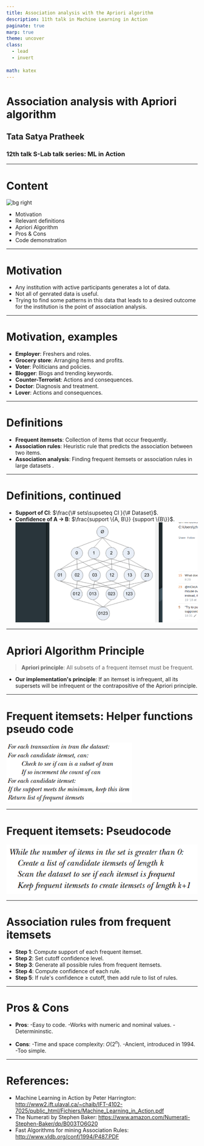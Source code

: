 ```yaml
---
title: Association analysis with the Apriori algorithm
description: 11th talk in Machine Learning in Action
paginate: true
marp: true
theme: uncover
class:
  - lead
  - invert

math: katex
---
```


# Association analysis with Apriori algorithm
## Tata Satya Pratheek
### 12th talk S-Lab talk series: ML in Action
---

# Content
![bg right](https://as2.ftcdn.net/v2/jpg/03/30/92/59/1000_F_330925912_SxWxd2SkXW1ycs71usi3r5hFklOevIyD.jpg)
- Motivation
- Relevant definitions
- Apriori Algorithm
- Pros & Cons
- Code demonstration
---

# Motivation
- Any institution with active participants generates a lot of data. 
- Not all of genrated data is useful. 
- Trying to find some patterns in this data that leads to a desired outcome for the institution is the point of association analysis. 

---
# Motivation, examples 

- **Employer**: Freshers and roles.
- **Grocery store**: Arranging items and profits.
- **Voter**: Politicians and policies.
- **Blogger**: Blogs and trending keywords.
- **Counter-Terrorist**: Actions and  consequences.
- **Doctor**: Diagnosis and treatment.
- **Lover**: Actions and consequences.
---

# Definitions
- **Frequent itemsets**: Collection of items that occur frequently.
- **Association rules**: Heuristic rule that predicts the association between two items.
- **Association analysis**: Finding frequent itemsets or association rules in large datasets .
---

# Definitions, continued
- **Support of CI**: $\frac{\# sets\supseteq CI }{\# Dataset}$.
- **Confidence of A -> B**: $\frac{support \{A, B\}} {support \{B\}}$.
![bg right 175%](./pictures/set.png)
---

# Apriori Algorithm Principle
>**Apriori principle**: All subsets of a frequent itemset must be frequent.

- **Our implementation's principle**:  If an itemset is infrequent, all its supersets will be infrequent or the contrapositive of the Apriori principle.
---

# Frequent itemsets: Helper functions pseudo code
![bg right 100%](./pictures/helper.png)

---
# Frequent itemsets: Pseudocode 

![bg right 100%](./pictures/algo.png)

---

# Association rules from frequent itemsets
- **Step 1**: Compute support of each frequent itemset.
- **Step 2**: Set cutoff confidence level.
- **Step 3**: Generate all possible rules from frequent itemsets.
- **Step 4**: Compute confidence of each rule.
- **Step 5**: If rule's confidence $\geq$ cutoff, then add rule to list of rules.
---

# Pros & Cons
- **Pros**: 
 -Easy to code.
 -Works with numeric and nominal values.
 -Determininstic.

- **Cons**:
  -Time and space complexity: $O(2^n)$.
  -Ancient, introduced in 1994.
  -Too simple.
  
---
# References: 
- Machine Learning in Action by Peter Harrington: http://www2.ift.ulaval.ca/~chaib/IFT-4102-7025/public_html/Fichiers/Machine_Learning_in_Action.pdf
- The Numerati by Stephen Baker: https://www.amazon.com/Numerati-Stephen-Baker/dp/B003TO6G20
- Fast Algorithms for mining Association Rules: http://www.vldb.org/conf/1994/P487.PDF   


